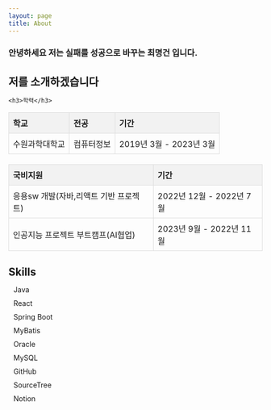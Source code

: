 ```yaml
---
layout: page
title: About
---
```


<h3>안녕하세요 저는 실패를 성공으로 바꾸는 최명건 입니다.</h3>
<style>
        table {
            width: 100%;
            border-collapse: collapse;
            margin-bottom: 20px;
        }
        th, td {
            border: 1px solid #dddddd;
            text-align: left;
            padding: 8px;
        }
        th {
            background-color: #f2f2f2;
        }
    </style>
<body>
    <h2>저를 소개하겠습니다</h2>

    <h3>학력</h3>

   <table>
        <tr>
            <th>학교</th>
            <th>전공</th>
            <th>기간</th>
        </tr>
        <tr>
            <td>수원과학대학교</td>
            <td>컴퓨터정보</td>
            <td>2019년 3월 - 2023년 3월</td>
        </tr>
    </table>

 <table>
        <tr>
            <th>국비지원</th>
            <th>기간</th>
        </tr>
        <tr>
            <td>응용sw 개발(자바,리액트 기반 프로젝트)</td>
            <td>2022년 12월 - 2022년 7월</td>
        </tr>
         <tr>
            <td>인공지능 프로젝트 부트캠프(AI협업)</td>
            <td>2023년 9월 - 2022년 11월</td>
        </tr>
    </table>

 <style>
        h2 {
            margin-bottom: 10px;
        }
        .skills {
            list-style: none;
            padding: 0;
        }
        .skills li {
            margin-bottom: 10px;
        }
        .skills i {
            margin-right: 10px;
        }
    </style>

<body>
    <h2>Skills</h2>

 <ul class="skills">
        <li><i class="fab fa-java"></i> Java</li>
        <li><i class="fab fa-react"></i> React</li>
        <li><i class="fab fa-java"></i> Spring Boot</li>
        <li><i class="fab fa-java"></i> MyBatis</li>
        <li><i class="fas fa-database"></i> Oracle</li>
        <li><i class="fas fa-database"></i> MySQL</li>
        <li><i class="fab fa-github"></i> GitHub</li>
        <li><i class="fas fa-code-branch"></i> SourceTree</li>
        <li><i class="fas fa-book"></i> Notion</li>
    </ul>
</body>
